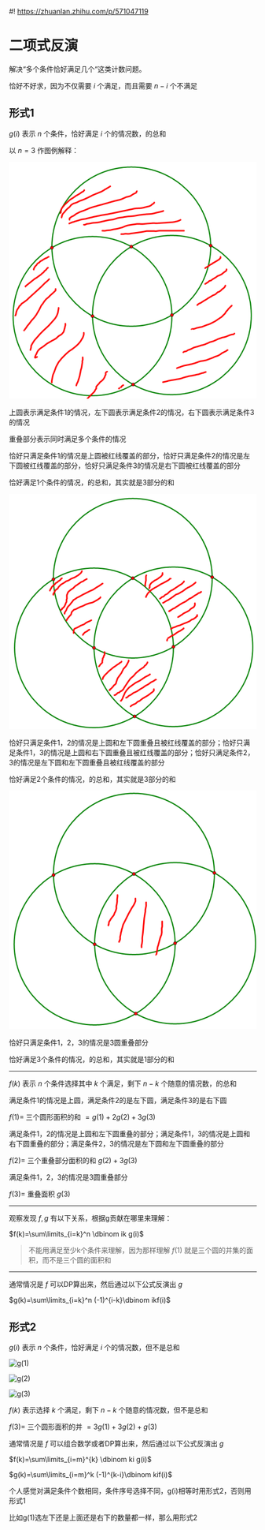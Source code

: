 #! https://zhuanlan.zhihu.com/p/571047119
# 二项式反演
解决“多个条件恰好满足几个“这类计数问题。

恰好不好求，因为不仅需要 $i$ 个满足，而且需要 $n−i$ 个不满足
## 形式1
$g(i)$  表示 $n$ 个条件，恰好满足 $i$ 个的情况数，的总和

以 $n=3$ 作图例解释：

![g(1)](/graph%20for%20md/%E4%BA%8C%E9%A1%B9%E5%BC%8F%E5%8F%8D%E6%BC%94%E5%BD%A2%E5%BC%8F1%20g1.png)

上圆表示满足条件1的情况，左下圆表示满足条件2的情况，右下圆表示满足条件3的情况

重叠部分表示同时满足多个条件的情况

恰好只满足条件1的情况是上圆被红线覆盖的部分，恰好只满足条件2的情况是左下圆被红线覆盖的部分，恰好只满足条件3的情况是右下圆被红线覆盖的部分

恰好满足1个条件的情况，的总和，其实就是3部分的和

![g(2)](/graph%20for%20md/%E4%BA%8C%E9%A1%B9%E5%BC%8F%E5%8F%8D%E6%BC%94%E5%BD%A2%E5%BC%8F1%20g2.png)

恰好只满足条件1，2的情况是上圆和左下圆重叠且被红线覆盖的部分；恰好只满足条件1，3的情况是上圆和右下圆重叠且被红线覆盖的部分；恰好只满足条件2，3的情况是左下圆和左下圆重叠且被红线覆盖的部分

恰好满足2个条件的情况，的总和，其实就是3部分的和

![g(3)](/graph%20for%20md/%E4%BA%8C%E9%A1%B9%E5%BC%8F%E5%8F%8D%E6%BC%94%E5%BD%A2%E5%BC%8F1%20g3.png)

恰好只满足条件1，2，3的情况是3圆重叠部分

恰好满足3个条件的情况，的总和，其实就是1部分的和

---
$f(k)$ 表示 $n$ 个条件选择其中 $k$ 个满足，剩下 $n−k$ 个随意的情况数，的总和

满足条件1的情况是上圆，满足条件2的是左下圆，满足条件3的是右下圆

$f(1)=$ 三个圆形面积的和 $=g(1)+2g(2)+3g(3)$

满足条件1，2的情况是上圆和左下圆重叠的部分；满足条件1，3的情况是上圆和右下圆重叠的部分；满足条件2，3的情况是左下圆和左下圆重叠的部分

$f(2)=$ 三个重叠部分面积的和 $g(2)+3g(3)$

满足条件1，2，3的情况是3圆重叠部分

$f(3)=$ 重叠面积 $g(3)$

---
观察发现 $f,g$ 有以下关系，根据g贡献在哪里来理解：

$f(k)=\sum\limits_{i=k}^n \dbinom ik g(i)$

>不能用满足至少k个条件来理解，因为那样理解 $f(1)$ 就是三个圆的并集的面积，而不是三个圆的面积和

---
通常情况是 $f$ 可以DP算出来，然后通过以下公式反演出 $g$



$g(k)=\sum\limits_{i=k}^n (-1)^{i-k}\dbinom ikf(i)$
## 形式2
$g(i)$  表示 $n$ 个条件，恰好满足 $i$ 个的情况数，但不是总和

![g(1)]()

![g(2)]()

![g(3)]()

$f(k)$ 表示选择 $k$ 个满足，剩下 $n−k$ 个随意的情况数，但不是总和

$f(3)=$ 三个圆形面积的并 $=3g(1)+3g(2)+g(3)$

通常情况是 $f$ 可以组合数学或者DP算出来，然后通过以下公式反演出 $g$

$f(k)=\sum\limits_{i=m}^{k} \dbinom ki g(i)$

$g(k)=\sum\limits_{i=m}^k (-1)^{k-i}\dbinom kif(i)$

个人感觉对满足条件个数相同，条件序号选择不同，g(i)相等时用形式2，否则用形式1

比如g(1)选左下还是上面还是右下的数量都一样，那么用形式2